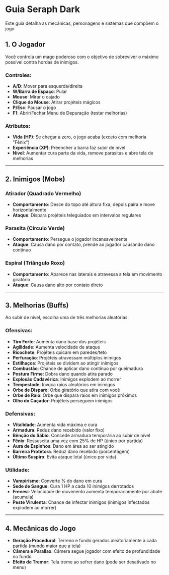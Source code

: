 
# Guia Seraph Dark

Este guia detalha as mecânicas, personagens e sistemas que compõem o jogo.

## 1. O Jogador
Você controla um mago poderoso com o objetivo de sobreviver o máximo possível contra hordas de inimigos.

### Controles:
- **A/D**: Mover para esquerda/direita  
- **W/Barra de Espaço**: Pular  
- **Mouse**: Mirar o cajado  
- **Clique do Mouse**: Atirar projéteis mágicos  
- **P/Esc**: Pausar o jogo  
- **F1**: Abrir/Fechar Menu de Depuração (testar melhorias)  

### Atributos:
- **Vida (HP)**: Se chegar a zero, o jogo acaba (exceto com melhoria "Fênix")  
- **Experiência (XP)**: Preencher a barra faz subir de nível  
- **Nível**: Aumentar cura parte da vida, remove parasitas e abre tela de melhorias  

---

## 2. Inimigos (Mobs)
### Atirador (Quadrado Vermelho)
- **Comportamento**: Desce do topo até altura fixa, depois paira e move horizontalmente  
- **Ataque**: Dispara projéteis teleguiados em intervalos regulares  

### Parasita (Círculo Verde)
- **Comportamento**: Persegue o jogador incansavelmente  
- **Ataque**: Causa dano por contato, prende ao jogador causando dano contínuo  

### Espiral (Triângulo Roxo)
- **Comportamento**: Aparece nas laterais e atravessa a tela em movimento giratório  
- **Ataque**: Causa dano alto por contato direto  

---

## 3. Melhorias (Buffs)
Ao subir de nível, escolha uma de três melhorias aleatórias.

### Ofensivas:
- **Tiro Forte**: Aumenta dano base dos projéteis  
- **Agilidade**: Aumenta velocidade de ataque  
- **Ricochete**: Projéteis quicam em paredes/teto  
- **Perfuração**: Projéteis atravessam múltiplos inimigos  
- **Estilhaços**: Projéteis se dividem ao atingir inimigos  
- **Combustão**: Chance de aplicar dano contínuo por queimadura  
- **Postura Firme**: Dobra dano quando atira parado  
- **Explosão Cadavérica**: Inimigos explodem ao morrer  
- **Tempestade**: Invoca raios aleatórios em inimigos  
- **Orbe de Disparo**: Orbe giratório que atira com você  
- **Orbe de Raio**: Orbe que dispara raios em inimigos próximos  
- **Olho do Caçador**: Projéteis perseguem inimigos  

### Defensivas:
- **Vitalidade**: Aumenta vida máxima e cura  
- **Armadura**: Reduz dano recebido (valor fixo)  
- **Bênção do Sábio**: Concede armadura temporária ao subir de nível  
- **Fênix**: Ressuscita uma vez com 25% de HP (único por partida)  
- **Aura de Espinhos**: Dano em área ao ser atingido  
- **Barreira Protetora**: Reduz dano recebido (porcentagem)  
- **Último Suspiro**: Evita ataque letal (único por vida)  

### Utilidade:
- **Vampirismo**: Converte % do dano em cura  
- **Sede de Sangue**: Cura 1 HP a cada 10 inimigos derrotados  
- **Frenesi**: Velocidade de movimento aumenta temporariamente por abate (acumula)  
- **Peste Virulenta**: Chance de infectar inimigos (inimigos infectados explodem ao morrer)  

---

## 4. Mecânicas do Jogo
- **Geração Procedural**: Terreno e fundo gerados aleatoriamente a cada partida (mundo maior que a tela)  
- **Câmera e Parallax**: Câmera segue jogador com efeito de profundidade no fundo  
- **Efeito de Tremor**: Tela treme ao sofrer dano (pode ser desativado no menu)  
